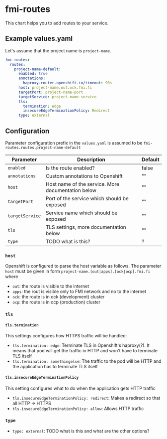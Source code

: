 # fmi-routes

This chart helps you to add routes to your service.

## Example values.yaml

Let's assume that the project name is `project-name`.

```yaml
fmi-routes:
  routes:
    project-name-default:
      enabled: true
      annotations:
        haproxy.router.openshift.io/timeout: 90s
      host: project-name.out.ock.fmi.fi
      targetPort: project-name-port
      targetService: project-name-service
      tls:
        termination: edge
        insecureEdgeTerminationPolicy: Redirect
      type: external
```

## Configuration

Parameter configuration prefix in the `values.yaml` is assumed to be `fmi-routes.routes.project-name-default`

| Parameter       | Description                                        | Default |
| --------------- | -------------------------------------------------- | ------- |
| `enabled`       | Is the route enabled?                              | false   |
| `annotations`   | Custom annotations to Openshift                    | ""      |
| `host`          | Host name of the service. More documentation below | ""      |
| `targetPort`    | Port of the service which should be exposed        | ""      |
| `targetService` | Service name which should be exposed               | ""      |
| `tls`           | TLS settings, more documentation below             | ""      |
| `type`          | TODO what is this?                                 | ?       |

### `host`

Openshift is configured to parse the host variable as follows. The parameter `host` must be given in form `project-name.[out|apps].[ock|ocp].fmi.fi` where

- `out`: the route is visible to the internet
- `apps`: the rout is visible only to FMI network and no to the internet
- `ock`: the route is in ock (development) cluster
- `ocp`: the route is in ocp (production) cluster

### `tls`

#### `tls.termination`

This settings configures how HTTPS traffic will be handled:

- `tls.termination: edge`: Terminate TLS in Openshift's haproxy(?). It means that pod will get the traffic in HTTP and won't have to terminate TLS itself
- `tls.termination: somethingelse`: The traffic to the pod will be HTTP and the application has to terminate TLS itself

#### `tls.insecureEdgeTerminationPolicy`

This setting configures what to do when the application gets HTTP traffic

- `tls.insecureEdgeTerminationPolicy: redirect`: Makes a redirect so that all HTTP -> HTTPS
- `tls.insecureEdgeTerminationPolicy: allow`: Allows HTTP traffic

### `type`

- `type: external`: TODO what is this and what are the other options?
